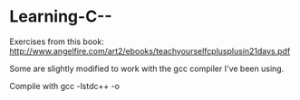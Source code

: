 Learning-C--
============

Exercises from this book: http://www.angelfire.com/art2/ebooks/teachyourselfcplusplusin21days.pdf

Some are slightly modified to work with the gcc compiler I've been using.

Compile with gcc <filename> -lstdc++ -o <filename for output>

